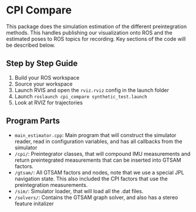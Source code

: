 # CPI Compare

This package does the simulation estimation of the different preintegration methods.
This handles publishing our visualization onto ROS and the estimated poses to ROS topics for recording.
Key sections of the code will be described below.



## Step by Step Guide

1. Build your ROS workspace
2. Source your workspace
3. Launch RVIS and open the `rviz.rviz` config in the launch folder
4. Launch `roslaunch cpi_compare synthetic_test.launch`
5. Look at RVIZ for trajectories


## Program Parts


* `main_estimator.cpp`: Main program that will construct the simulator reader, read in configuration variables, and has all callbacks from the simulator
* `/cpi/`: Preintegrator classes, that will compound IMU measurements and return preintegrated measurements that can be inserted into GTSAM factors.
* `/gtsam/`: All GTSAM factors and nodes, note that we use a special JPL navigation state. This also included the CPI factors that use the preintegration measurements.
* `/sim/`: Simulator loader, that will load all the .dat files.
* `/solvers/`: Contains the GTSAM graph solver, and also has a stereo feature initalizer









